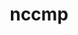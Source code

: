 ---
title: "nccmp"
layout: cache
categories: [package, develop]
meta: {"versions": ["1.9.1.0"], "compilers": ["cce@=15.0.1", "gcc@=10.3.0", "gcc@=11.1.0", "gcc@=11.4.0", "gcc@=9.4.0", "oneapi@=2023.2.0"], "oss": ["rhel8", "sle_hpc15", "ubuntu20.04"], "platforms": ["linux"], "targets": ["neoverse_v1", "ppc64le", "x86_64_v3", "x86_64_v4", "zen4"], "stacks": ["e4s", "e4s-cray-rhel", "e4s-cray-sles", "e4s-neoverse_v1", "e4s-oneapi", "e4s-power", "root"], "num_specs": 28, "num_specs_by_stack": {"root": 28, "e4s-cray-rhel": 1, "e4s-cray-sles": 2, "e4s-neoverse_v1": 6, "e4s-power": 6, "e4s": 7, "e4s-oneapi": 6}}
spec_details: [{"hash": "s3jt3v23plabmhzbmnppmvjjbluld2us", "compiler": "cce@=15.0.1", "versions": ["1.9.1.0"], "os": "rhel8", "platform": "linux", "target": "zen4", "variants": ["build_system=cmake", "build_type=Release", "generator=make", "~ipo"], "stacks": ["root", "e4s-cray-rhel"], "size": "-", "tarball": "https://binaries.spack.io/develop/build_cache/linux-rhel8-zen4/cce-15.0.1/nccmp-1.9.1.0/linux-rhel8-zen4-cce-15.0.1-nccmp-1.9.1.0-s3jt3v23plabmhzbmnppmvjjbluld2us.spack"}, {"hash": "6oeuyby2qdu6bsx2kq66yk67c5fucy5h", "compiler": "gcc@=10.3.0", "versions": ["1.9.1.0"], "os": "sle_hpc15", "platform": "linux", "target": "x86_64_v4", "variants": ["build_system=cmake", "build_type=Release", "generator=make", "~ipo"], "stacks": ["root", "e4s-cray-sles"], "size": "-", "tarball": "https://binaries.spack.io/develop/build_cache/linux-sle_hpc15-x86_64_v4/gcc-10.3.0/nccmp-1.9.1.0/linux-sle_hpc15-x86_64_v4-gcc-10.3.0-nccmp-1.9.1.0-6oeuyby2qdu6bsx2kq66yk67c5fucy5h.spack"}, {"hash": "n7efjupr5v3r2gwguiyme2giyspumzeq", "compiler": "gcc@=10.3.0", "versions": ["1.9.1.0"], "os": "sle_hpc15", "platform": "linux", "target": "x86_64_v4", "variants": ["build_system=cmake", "build_type=Release", "generator=make", "~ipo"], "stacks": ["root", "e4s-cray-sles"], "size": "-", "tarball": "https://binaries.spack.io/develop/build_cache/linux-sle_hpc15-x86_64_v4/gcc-10.3.0/nccmp-1.9.1.0/linux-sle_hpc15-x86_64_v4-gcc-10.3.0-nccmp-1.9.1.0-n7efjupr5v3r2gwguiyme2giyspumzeq.spack"}, {"hash": "wkdqisiggtpinw77k6z7x654moyuosb6", "compiler": "gcc@=11.4.0", "versions": ["1.9.1.0"], "os": "ubuntu20.04", "platform": "linux", "target": "neoverse_v1", "variants": ["build_system=cmake", "build_type=Release", "generator=make", "~ipo"], "stacks": ["root", "e4s-neoverse_v1"], "size": "-", "tarball": "https://binaries.spack.io/develop/build_cache/linux-ubuntu20.04-neoverse_v1/gcc-11.4.0/nccmp-1.9.1.0/linux-ubuntu20.04-neoverse_v1-gcc-11.4.0-nccmp-1.9.1.0-wkdqisiggtpinw77k6z7x654moyuosb6.spack"}, {"hash": "mcspz2lvbi6gz2z342gxuj42mhv54xtu", "compiler": "gcc@=11.4.0", "versions": ["1.9.1.0"], "os": "ubuntu20.04", "platform": "linux", "target": "neoverse_v1", "variants": ["build_system=cmake", "build_type=Release", "generator=make", "~ipo"], "stacks": ["root", "e4s-neoverse_v1"], "size": "-", "tarball": "https://binaries.spack.io/develop/build_cache/linux-ubuntu20.04-neoverse_v1/gcc-11.4.0/nccmp-1.9.1.0/linux-ubuntu20.04-neoverse_v1-gcc-11.4.0-nccmp-1.9.1.0-mcspz2lvbi6gz2z342gxuj42mhv54xtu.spack"}, {"hash": "ikmeyd2zgruap6siqvb5uh4okf7ikess", "compiler": "gcc@=11.4.0", "versions": ["1.9.1.0"], "os": "ubuntu20.04", "platform": "linux", "target": "neoverse_v1", "variants": ["build_system=cmake", "build_type=Release", "generator=make", "~ipo"], "stacks": ["root", "e4s-neoverse_v1"], "size": "-", "tarball": "https://binaries.spack.io/develop/build_cache/linux-ubuntu20.04-neoverse_v1/gcc-11.4.0/nccmp-1.9.1.0/linux-ubuntu20.04-neoverse_v1-gcc-11.4.0-nccmp-1.9.1.0-ikmeyd2zgruap6siqvb5uh4okf7ikess.spack"}, {"hash": "453exu3gehftweot7zdfnie5cjaygyhi", "compiler": "gcc@=11.4.0", "versions": ["1.9.1.0"], "os": "ubuntu20.04", "platform": "linux", "target": "neoverse_v1", "variants": ["build_system=cmake", "build_type=Release", "generator=make", "~ipo"], "stacks": ["root", "e4s-neoverse_v1"], "size": "-", "tarball": "https://binaries.spack.io/develop/build_cache/linux-ubuntu20.04-neoverse_v1/gcc-11.4.0/nccmp-1.9.1.0/linux-ubuntu20.04-neoverse_v1-gcc-11.4.0-nccmp-1.9.1.0-453exu3gehftweot7zdfnie5cjaygyhi.spack"}, {"hash": "a3pfct7rkmosoiqtzv3f73gl65dcdayi", "compiler": "gcc@=11.4.0", "versions": ["1.9.1.0"], "os": "ubuntu20.04", "platform": "linux", "target": "neoverse_v1", "variants": ["build_system=cmake", "build_type=Release", "generator=make", "~ipo"], "stacks": ["root", "e4s-neoverse_v1"], "size": "-", "tarball": "https://binaries.spack.io/develop/build_cache/linux-ubuntu20.04-neoverse_v1/gcc-11.4.0/nccmp-1.9.1.0/linux-ubuntu20.04-neoverse_v1-gcc-11.4.0-nccmp-1.9.1.0-a3pfct7rkmosoiqtzv3f73gl65dcdayi.spack"}, {"hash": "ekgv4tc7s7lxsbr5al53yw6bp2xp6tsq", "compiler": "gcc@=11.4.0", "versions": ["1.9.1.0"], "os": "ubuntu20.04", "platform": "linux", "target": "neoverse_v1", "variants": ["build_system=cmake", "build_type=Release", "generator=make", "~ipo"], "stacks": ["root", "e4s-neoverse_v1"], "size": "-", "tarball": "https://binaries.spack.io/develop/build_cache/linux-ubuntu20.04-neoverse_v1/gcc-11.4.0/nccmp-1.9.1.0/linux-ubuntu20.04-neoverse_v1-gcc-11.4.0-nccmp-1.9.1.0-ekgv4tc7s7lxsbr5al53yw6bp2xp6tsq.spack"}, {"hash": "dsysjxbucalnsbc5wlmzod6rxzr2ofwn", "compiler": "gcc@=9.4.0", "versions": ["1.9.1.0"], "os": "ubuntu20.04", "platform": "linux", "target": "ppc64le", "variants": ["build_system=cmake", "build_type=Release", "generator=make", "~ipo"], "stacks": ["root", "e4s-power"], "size": "-", "tarball": "https://binaries.spack.io/develop/build_cache/linux-ubuntu20.04-ppc64le/gcc-9.4.0/nccmp-1.9.1.0/linux-ubuntu20.04-ppc64le-gcc-9.4.0-nccmp-1.9.1.0-dsysjxbucalnsbc5wlmzod6rxzr2ofwn.spack"}, {"hash": "plgpp4h45p7aofm6p5a5fryrchsmcmoe", "compiler": "gcc@=9.4.0", "versions": ["1.9.1.0"], "os": "ubuntu20.04", "platform": "linux", "target": "ppc64le", "variants": ["build_system=cmake", "build_type=Release", "generator=make", "~ipo"], "stacks": ["root", "e4s-power"], "size": "-", "tarball": "https://binaries.spack.io/develop/build_cache/linux-ubuntu20.04-ppc64le/gcc-9.4.0/nccmp-1.9.1.0/linux-ubuntu20.04-ppc64le-gcc-9.4.0-nccmp-1.9.1.0-plgpp4h45p7aofm6p5a5fryrchsmcmoe.spack"}, {"hash": "yl6k75c34wrqj6kjlanin44mhjajnthi", "compiler": "gcc@=9.4.0", "versions": ["1.9.1.0"], "os": "ubuntu20.04", "platform": "linux", "target": "ppc64le", "variants": ["build_system=cmake", "build_type=Release", "generator=make", "~ipo"], "stacks": ["root", "e4s-power"], "size": "-", "tarball": "https://binaries.spack.io/develop/build_cache/linux-ubuntu20.04-ppc64le/gcc-9.4.0/nccmp-1.9.1.0/linux-ubuntu20.04-ppc64le-gcc-9.4.0-nccmp-1.9.1.0-yl6k75c34wrqj6kjlanin44mhjajnthi.spack"}, {"hash": "v5ayl7qadbosrmfx6cjmjxhcrdvc2wol", "compiler": "gcc@=9.4.0", "versions": ["1.9.1.0"], "os": "ubuntu20.04", "platform": "linux", "target": "ppc64le", "variants": ["build_system=cmake", "build_type=Release", "generator=make", "~ipo"], "stacks": ["root", "e4s-power"], "size": "-", "tarball": "https://binaries.spack.io/develop/build_cache/linux-ubuntu20.04-ppc64le/gcc-9.4.0/nccmp-1.9.1.0/linux-ubuntu20.04-ppc64le-gcc-9.4.0-nccmp-1.9.1.0-v5ayl7qadbosrmfx6cjmjxhcrdvc2wol.spack"}, {"hash": "2fiyq3lkt6uialbrzemhws2cqhmmxzk2", "compiler": "gcc@=9.4.0", "versions": ["1.9.1.0"], "os": "ubuntu20.04", "platform": "linux", "target": "ppc64le", "variants": ["build_system=cmake", "build_type=Release", "generator=make", "~ipo"], "stacks": ["root", "e4s-power"], "size": "-", "tarball": "https://binaries.spack.io/develop/build_cache/linux-ubuntu20.04-ppc64le/gcc-9.4.0/nccmp-1.9.1.0/linux-ubuntu20.04-ppc64le-gcc-9.4.0-nccmp-1.9.1.0-2fiyq3lkt6uialbrzemhws2cqhmmxzk2.spack"}, {"hash": "dxcw5b4bbeqezgsquetswm5kpsj3wtk4", "compiler": "gcc@=9.4.0", "versions": ["1.9.1.0"], "os": "ubuntu20.04", "platform": "linux", "target": "ppc64le", "variants": ["build_system=cmake", "build_type=Release", "generator=make", "~ipo"], "stacks": ["root", "e4s-power"], "size": "-", "tarball": "https://binaries.spack.io/develop/build_cache/linux-ubuntu20.04-ppc64le/gcc-9.4.0/nccmp-1.9.1.0/linux-ubuntu20.04-ppc64le-gcc-9.4.0-nccmp-1.9.1.0-dxcw5b4bbeqezgsquetswm5kpsj3wtk4.spack"}, {"hash": "p56egk6potwq7wgfkoko26coh3wu7qxw", "compiler": "gcc@=11.1.0", "versions": ["1.9.1.0"], "os": "ubuntu20.04", "platform": "linux", "target": "x86_64_v3", "variants": ["build_system=cmake", "build_type=Release", "generator=make", "~ipo"], "stacks": ["e4s", "root"], "size": "-", "tarball": "https://binaries.spack.io/develop/build_cache/linux-ubuntu20.04-x86_64_v3/gcc-11.1.0/nccmp-1.9.1.0/linux-ubuntu20.04-x86_64_v3-gcc-11.1.0-nccmp-1.9.1.0-p56egk6potwq7wgfkoko26coh3wu7qxw.spack"}, {"hash": "msmdkgzskvbr35nrm6g5lhghv7qyr6bs", "compiler": "gcc@=11.4.0", "versions": ["1.9.1.0"], "os": "ubuntu20.04", "platform": "linux", "target": "x86_64_v3", "variants": ["build_system=cmake", "build_type=Release", "generator=make", "~ipo"], "stacks": ["e4s", "root"], "size": "-", "tarball": "https://binaries.spack.io/develop/build_cache/linux-ubuntu20.04-x86_64_v3/gcc-11.4.0/nccmp-1.9.1.0/linux-ubuntu20.04-x86_64_v3-gcc-11.4.0-nccmp-1.9.1.0-msmdkgzskvbr35nrm6g5lhghv7qyr6bs.spack"}, {"hash": "2xkbpqkmx2jkca7ccx2qtgkmdxd4ns3b", "compiler": "gcc@=11.4.0", "versions": ["1.9.1.0"], "os": "ubuntu20.04", "platform": "linux", "target": "x86_64_v3", "variants": ["build_system=cmake", "build_type=Release", "generator=make", "~ipo"], "stacks": ["e4s", "root"], "size": "-", "tarball": "https://binaries.spack.io/develop/build_cache/linux-ubuntu20.04-x86_64_v3/gcc-11.4.0/nccmp-1.9.1.0/linux-ubuntu20.04-x86_64_v3-gcc-11.4.0-nccmp-1.9.1.0-2xkbpqkmx2jkca7ccx2qtgkmdxd4ns3b.spack"}, {"hash": "revpahcrexh6sywh2zqr6fuj3mvxqy3l", "compiler": "gcc@=11.4.0", "versions": ["1.9.1.0"], "os": "ubuntu20.04", "platform": "linux", "target": "x86_64_v3", "variants": ["build_system=cmake", "build_type=Release", "generator=make", "~ipo"], "stacks": ["e4s", "root"], "size": "-", "tarball": "https://binaries.spack.io/develop/build_cache/linux-ubuntu20.04-x86_64_v3/gcc-11.4.0/nccmp-1.9.1.0/linux-ubuntu20.04-x86_64_v3-gcc-11.4.0-nccmp-1.9.1.0-revpahcrexh6sywh2zqr6fuj3mvxqy3l.spack"}, {"hash": "66ws7bpfhhaueckxzuk6pk4uhm6whgux", "compiler": "gcc@=11.4.0", "versions": ["1.9.1.0"], "os": "ubuntu20.04", "platform": "linux", "target": "x86_64_v3", "variants": ["build_system=cmake", "build_type=Release", "generator=make", "~ipo"], "stacks": ["e4s", "root"], "size": "-", "tarball": "https://binaries.spack.io/develop/build_cache/linux-ubuntu20.04-x86_64_v3/gcc-11.4.0/nccmp-1.9.1.0/linux-ubuntu20.04-x86_64_v3-gcc-11.4.0-nccmp-1.9.1.0-66ws7bpfhhaueckxzuk6pk4uhm6whgux.spack"}, {"hash": "ryuujq27mk36iahwllozkv5fm5nlcwuu", "compiler": "gcc@=11.4.0", "versions": ["1.9.1.0"], "os": "ubuntu20.04", "platform": "linux", "target": "x86_64_v3", "variants": ["build_system=cmake", "build_type=Release", "generator=make", "~ipo"], "stacks": ["e4s", "root"], "size": "-", "tarball": "https://binaries.spack.io/develop/build_cache/linux-ubuntu20.04-x86_64_v3/gcc-11.4.0/nccmp-1.9.1.0/linux-ubuntu20.04-x86_64_v3-gcc-11.4.0-nccmp-1.9.1.0-ryuujq27mk36iahwllozkv5fm5nlcwuu.spack"}, {"hash": "spxqy5pvk4vnqtfkkgz7mylzmbhfuvlz", "compiler": "gcc@=11.4.0", "versions": ["1.9.1.0"], "os": "ubuntu20.04", "platform": "linux", "target": "x86_64_v3", "variants": ["build_system=cmake", "build_type=Release", "generator=make", "~ipo"], "stacks": ["e4s", "root"], "size": "-", "tarball": "https://binaries.spack.io/develop/build_cache/linux-ubuntu20.04-x86_64_v3/gcc-11.4.0/nccmp-1.9.1.0/linux-ubuntu20.04-x86_64_v3-gcc-11.4.0-nccmp-1.9.1.0-spxqy5pvk4vnqtfkkgz7mylzmbhfuvlz.spack"}, {"hash": "m64ipx2btygprisr2ibkhgjh3kqrhsga", "compiler": "oneapi@=2023.2.0", "versions": ["1.9.1.0"], "os": "ubuntu20.04", "platform": "linux", "target": "x86_64_v3", "variants": ["build_system=cmake", "build_type=Release", "generator=make", "~ipo"], "stacks": ["root", "e4s-oneapi"], "size": "-", "tarball": "https://binaries.spack.io/develop/build_cache/linux-ubuntu20.04-x86_64_v3/oneapi-2023.2.0/nccmp-1.9.1.0/linux-ubuntu20.04-x86_64_v3-oneapi-2023.2.0-nccmp-1.9.1.0-m64ipx2btygprisr2ibkhgjh3kqrhsga.spack"}, {"hash": "ong3wmkpqxxrecsyxgnmd3whve2mmcco", "compiler": "oneapi@=2023.2.0", "versions": ["1.9.1.0"], "os": "ubuntu20.04", "platform": "linux", "target": "x86_64_v3", "variants": ["build_system=cmake", "build_type=Release", "generator=make", "~ipo"], "stacks": ["root", "e4s-oneapi"], "size": "-", "tarball": "https://binaries.spack.io/develop/build_cache/linux-ubuntu20.04-x86_64_v3/oneapi-2023.2.0/nccmp-1.9.1.0/linux-ubuntu20.04-x86_64_v3-oneapi-2023.2.0-nccmp-1.9.1.0-ong3wmkpqxxrecsyxgnmd3whve2mmcco.spack"}, {"hash": "oemnkiavzlhg3c4pptd4km3roxjz3qim", "compiler": "oneapi@=2023.2.0", "versions": ["1.9.1.0"], "os": "ubuntu20.04", "platform": "linux", "target": "x86_64_v3", "variants": ["build_system=cmake", "build_type=Release", "generator=make", "~ipo"], "stacks": ["root", "e4s-oneapi"], "size": "-", "tarball": "https://binaries.spack.io/develop/build_cache/linux-ubuntu20.04-x86_64_v3/oneapi-2023.2.0/nccmp-1.9.1.0/linux-ubuntu20.04-x86_64_v3-oneapi-2023.2.0-nccmp-1.9.1.0-oemnkiavzlhg3c4pptd4km3roxjz3qim.spack"}, {"hash": "rs2ysgrvl6iznhvko2ay5sfcrgwx36vu", "compiler": "oneapi@=2023.2.0", "versions": ["1.9.1.0"], "os": "ubuntu20.04", "platform": "linux", "target": "x86_64_v3", "variants": ["build_system=cmake", "build_type=Release", "generator=make", "~ipo"], "stacks": ["root", "e4s-oneapi"], "size": "-", "tarball": "https://binaries.spack.io/develop/build_cache/linux-ubuntu20.04-x86_64_v3/oneapi-2023.2.0/nccmp-1.9.1.0/linux-ubuntu20.04-x86_64_v3-oneapi-2023.2.0-nccmp-1.9.1.0-rs2ysgrvl6iznhvko2ay5sfcrgwx36vu.spack"}, {"hash": "gzelcyyqb2on2j3letrbabtced4ogist", "compiler": "oneapi@=2023.2.0", "versions": ["1.9.1.0"], "os": "ubuntu20.04", "platform": "linux", "target": "x86_64_v3", "variants": ["build_system=cmake", "build_type=Release", "generator=make", "~ipo"], "stacks": ["root", "e4s-oneapi"], "size": "-", "tarball": "https://binaries.spack.io/develop/build_cache/linux-ubuntu20.04-x86_64_v3/oneapi-2023.2.0/nccmp-1.9.1.0/linux-ubuntu20.04-x86_64_v3-oneapi-2023.2.0-nccmp-1.9.1.0-gzelcyyqb2on2j3letrbabtced4ogist.spack"}, {"hash": "jz2dbucsiwitfgx7c2ni3jxhl7dqjxa3", "compiler": "oneapi@=2023.2.0", "versions": ["1.9.1.0"], "os": "ubuntu20.04", "platform": "linux", "target": "x86_64_v3", "variants": ["build_system=cmake", "build_type=Release", "generator=make", "~ipo"], "stacks": ["root", "e4s-oneapi"], "size": "-", "tarball": "https://binaries.spack.io/develop/build_cache/linux-ubuntu20.04-x86_64_v3/oneapi-2023.2.0/nccmp-1.9.1.0/linux-ubuntu20.04-x86_64_v3-oneapi-2023.2.0-nccmp-1.9.1.0-jz2dbucsiwitfgx7c2ni3jxhl7dqjxa3.spack"}]
---